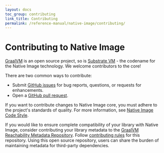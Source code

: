 ```yaml
---
layout: docs
toc_group: contributing
link_title: Contributing
permalink: /reference-manual/native-image/contributing/
---
```


# Contributing to Native Image

[GraalVM](https://github.com/oracle/graal/) is an open source project, so is [Substrate VM](https://github.com/oracle/graal/tree/master/substratevm) - the codename for the Native Image technology.
We welcome contributors to the core!

There are two common ways to contribute:

- Submit [GitHub issues](https://github.com/oracle/graal/issues) for bug reports, questions, or requests for enhancements.
- Open a [GitHub pull request](https://github.com/oracle/graal/pulls).

If you want to contribute changes to Native Image core, you must adhere to the project's standards of quality. For more information, see [Native Image Code Style](CodeStyle.md).

If you would like to ensure complete compatibility of your library with Native Image, consider contributing your library metadata to the [GraalVM Reachability Metadata Repository](https://github.com/oracle/graalvm-reachability-metadata). 
Follow [contributing rules](https://github.com/oracle/graalvm-reachability-metadata/blob/master/CONTRIBUTING.md) for this repository. 
Using this open source repository, users can share the burden of maintaining metadata for third-party dependencies.
